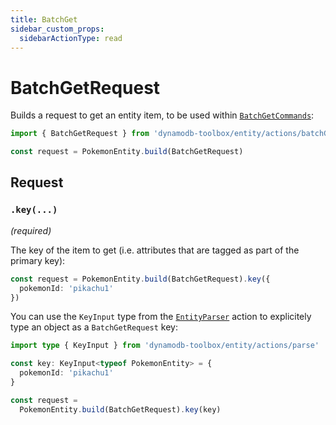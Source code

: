 ```yaml
---
title: BatchGet
sidebar_custom_props:
  sidebarActionType: read
---
```


# BatchGetRequest

Builds a request to get an entity item, to be used within [`BatchGetCommands`](../../../2-tables/2-actions/4-batch-get/index.md):

```ts
import { BatchGetRequest } from 'dynamodb-toolbox/entity/actions/batchGet'

const request = PokemonEntity.build(BatchGetRequest)
```

## Request

### `.key(...)`

<p style={{ marginTop: '-15px' }}><i>(required)</i></p>

The key of the item to get (i.e. attributes that are tagged as part of the primary key):

```ts
const request = PokemonEntity.build(BatchGetRequest).key({
  pokemonId: 'pikachu1'
})
```

You can use the `KeyInput` type from the [`EntityParser`](../16-parse/index.md) action to explicitely type an object as a `BatchGetRequest` key:

```ts
import type { KeyInput } from 'dynamodb-toolbox/entity/actions/parse'

const key: KeyInput<typeof PokemonEntity> = {
  pokemonId: 'pikachu1'
}

const request =
  PokemonEntity.build(BatchGetRequest).key(key)
```
